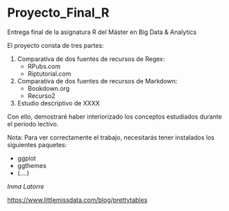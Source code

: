 # Proyecto_Final_R
Entrega final de la asignatura R del Máster en Big Data & Analytics

El proyecto consta de tres partes:

1. Comparativa de dos fuentes de recursos de Regex:
    - RPubs.com
    - Riptutorial.com
2. Comparativa de dos fuentes de recursos de Markdown:
    - Bookdown.org
    - Recurso2
3. Estudio descriptivo de XXXX

Con ello, demostraré haber interiorizado los conceptos estudiados durante el periodo lectivo.

Nota: Para ver correctamente el trabajo, necesitarás tener instalados los siguientes paquetes:

- ggplot
- ggthemes
- (....)

_Inma Latorre_


https://www.littlemissdata.com/blog/prettytables